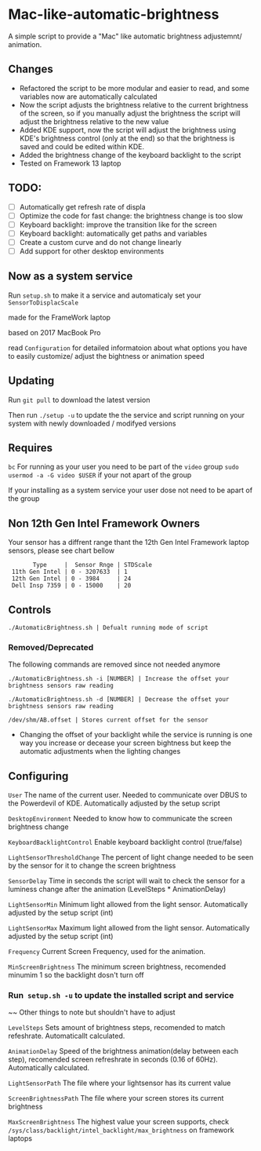 # Mac-like-automatic-brightness

A simple script to provide a "Mac" like automatic brightness adjustemnt/ animation.

## Changes

- Refactored the script to be more modular and easier to read, and some variables now are automatically calculated
- Now the script adjusts the brightness relative to the current brightness of the screen, so if you manually adjust the brightness the script will adjust the brightness relative to the new value
- Added KDE support, now the script will adjust the brightness using KDE's brightness control (only at the end) so that the brightness is saved and could be edited within KDE.
- Added the brightness change of the keyboard backlight to the script
- Tested on Framework 13 laptop

## TODO:

- [ ] Automatically get refresh rate of displa
- [ ] Optimize the code for fast change: the brightness change is too slow
- [ ] Keyboard backlight: improve the transition like for the screen
- [ ] Keyboard backlight: automatically get paths and variables
- [ ] Create a custom curve and do not change linearly
- [ ] Add support for other desktop environments

## Now as a system service

Run `setup.sh` to make it a service and automaticaly set your `SensorToDisplacScale`

made for the FrameWork laptop

based on 2017 MacBook Pro

read `Configuration` for detailed informatoion about what options you have to easily customize/ adjust the bightness or animation speed

## Updating

Run `git pull` to download the latest version

Then run `./setup -u` to update the the service and script running on your system with newly downloaded / modifyed versions

## Requires

`bc`
For running as your user you need to be part of the `video` group
`sudo usermod -a -G video $USER` if your not apart of the group

If your installing as a system service your user dose not need to be apart of the group

## Non 12th Gen Intel Framework Owners

Your sensor has a diffrent range thant the 12th Gen Intel Framework laptop sensors, please see chart bellow

           Type     |  Sensor Rnge | STDScale
     11th Gen Intel | 0 - 3207633  | 1
     12th Gen Intel | 0 - 3984     | 24
     Dell Insp 7359 | 0 - 15000    | 20

## Controls

`./AutomaticBrightness.sh | Defualt running mode of script`

### Removed/Deprecated
The following commands are removed since not needed anymore

`./AutomaticBrightness.sh -i [NUMBER] | Increase the offset your brightness sensors raw reading `

`./AutomaticBrightness.sh -d [NUMBER] | Decrease the offset your brightness sensors raw reading `

`/dev/shm/AB.offset | Stores current offset for the sensor`

- Changing the offset of your backlight while the service is running is one way you increase or decease your screen bightness but keep the automatic adjustments when the lighting changes

## Configuring
`User` The name of the current user. Needed to communicate over DBUS to the Powerdevil of KDE. Automatically adjusted by the setup script

`DesktopEnvironment` Needed to know how to communicate the screen brightness change

`KeyboardBacklightControl` Enable keyboard backlight control (true/false)

`LightSensorThresholdChange` The percent of light change needed to be seen by the sensor for it to change the screen brightness

`SensorDelay` Time in seconds the script will wait to check the sensor for a luminess change after the animation (LevelSteps \* AnimationDelay)

`LightSensorMin` Minimum light allowed from the light sensor. Automatically adjusted by the setup script (int)

`LightSensorMax` Maximum light allowed from the light sensor. Automatically adjusted by the setup script (int)

`Frequency` Current Screen Frequency, used for the animation.

`MinScreenBrightness` The minimum screen brightness, recomended minumim 1 so the backlight dosn't turn off

### Run` setup.sh -u` to update the installed script and service

~~ Other things to note but shouldn't have to adjust

`LevelSteps` Sets amount of brightness steps, recomended to match refeshrate. Automaticallt calculated.

`AnimationDelay` Speed of the brightness animation(delay between each step), recomended screen refreshrate in seconds (0.16 of 60Hz). Automatically calculated.

`LightSensorPath` The file where your lightsensor has its current value

`ScreenBrightnessPath` The file where your screen stores its current brightness

`MaxScreenBrightness` The highest value your screen supports, check `/sys/class/backlight/intel_backlight/max_brightness` on framework laptops
